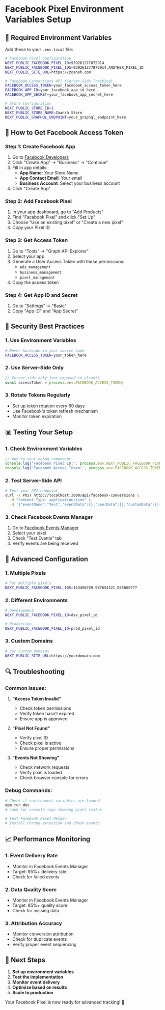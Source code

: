 # Facebook Pixel Environment Variables Setup

## 🔧 **Required Environment Variables**

Add these to your `.env.local` file:

```bash
# Facebook Pixel Configuration
NEXT_PUBLIC_FACEBOOK_PIXEL_ID=939261277872914
NEXT_PUBLIC_FACEBOOK_PIXEL_IDS=939261277872914,ANOTHER_PIXEL_ID
NEXT_PUBLIC_SITE_URL=https://zoansh.com

# Facebook Conversions API (Server-Side Tracking)
FACEBOOK_ACCESS_TOKEN=your_facebook_access_token_here
FACEBOOK_APP_ID=your_facebook_app_id_here
FACEBOOK_APP_SECRET=your_facebook_app_secret_here

# Store Configuration
NEXT_PUBLIC_STORE_ID=1
NEXT_PUBLIC_STORE_NAME=Zoansh Store
NEXT_PUBLIC_GRAPHQL_ENDPOINT=your_graphql_endpoint_here
```

## 🚀 **How to Get Facebook Access Token**

### **Step 1: Create Facebook App**
1. Go to [Facebook Developers](https://developers.facebook.com/)
2. Click "Create App" → "Business" → "Continue"
3. Fill in app details:
   - **App Name**: Your Store Name
   - **App Contact Email**: Your email
   - **Business Account**: Select your business account
4. Click "Create App"

### **Step 2: Add Facebook Pixel**
1. In your app dashboard, go to "Add Products"
2. Find "Facebook Pixel" and click "Set Up"
3. Choose "Use an existing pixel" or "Create a new pixel"
4. Copy your Pixel ID

### **Step 3: Get Access Token**
1. Go to "Tools" → "Graph API Explorer"
2. Select your app
3. Generate a User Access Token with these permissions:
   - `ads_management`
   - `business_management`
   - `pixel_management`
4. Copy the access token

### **Step 4: Get App ID and Secret**
1. Go to "Settings" → "Basic"
2. Copy "App ID" and "App Secret"

## 🔐 **Security Best Practices**

### **1. Use Environment Variables**
```bash
# Never hardcode in your source code
FACEBOOK_ACCESS_TOKEN=your_token_here
```

### **2. Use Server-Side Only**
```typescript
// Server-side only (not exposed to client)
const accessToken = process.env.FACEBOOK_ACCESS_TOKEN;
```

### **3. Rotate Tokens Regularly**
- Set up token rotation every 60 days
- Use Facebook's token refresh mechanism
- Monitor token expiration

## 📊 **Testing Your Setup**

### **1. Check Environment Variables**
```typescript
// Add to your debug component
console.log('Facebook Pixel ID:', process.env.NEXT_PUBLIC_FACEBOOK_PIXEL_ID);
console.log('Facebook Access Token:', process.env.FACEBOOK_ACCESS_TOKEN ? 'Set' : 'Not Set');
```

### **2. Test Server-Side API**
```bash
# Test your API endpoint
curl -X POST http://localhost:3000/api/facebook-conversions \
  -H "Content-Type: application/json" \
  -d '{"eventName":"Test","eventData":{},"userData":{},"customData":{}}'
```

### **3. Check Facebook Events Manager**
1. Go to [Facebook Events Manager](https://business.facebook.com/events_manager)
2. Select your pixel
3. Check "Test Events" tab
4. Verify events are being received

## 🎯 **Advanced Configuration**

### **1. Multiple Pixels**
```bash
# For multiple pixels
NEXT_PUBLIC_FACEBOOK_PIXEL_IDS=123456789,987654321,555666777
```

### **2. Different Environments**
```bash
# Development
NEXT_PUBLIC_FACEBOOK_PIXEL_ID=dev_pixel_id

# Production
NEXT_PUBLIC_FACEBOOK_PIXEL_ID=prod_pixel_id
```

### **3. Custom Domains**
```bash
# For custom domains
NEXT_PUBLIC_SITE_URL=https://yourdomain.com
```

## 🔍 **Troubleshooting**

### **Common Issues:**

1. **"Access Token Invalid"**
   - Check token permissions
   - Verify token hasn't expired
   - Ensure app is approved

2. **"Pixel Not Found"**
   - Verify pixel ID
   - Check pixel is active
   - Ensure proper permissions

3. **"Events Not Showing"**
   - Check network requests
   - Verify pixel is loaded
   - Check browser console for errors

### **Debug Commands:**
```bash
# Check if environment variables are loaded
npm run dev
# Look for console logs showing pixel status

# Test Facebook Pixel Helper
# Install Chrome extension and check events
```

## 📈 **Performance Monitoring**

### **1. Event Delivery Rate**
- Monitor in Facebook Events Manager
- Target: 95%+ delivery rate
- Check for failed events

### **2. Data Quality Score**
- Monitor in Facebook Events Manager
- Target: 85%+ quality score
- Check for missing data

### **3. Attribution Accuracy**
- Monitor conversion attribution
- Check for duplicate events
- Verify proper event sequencing

## 🚀 **Next Steps**

1. **Set up environment variables**
2. **Test the implementation**
3. **Monitor event delivery**
4. **Optimize based on results**
5. **Scale to production**

Your Facebook Pixel is now ready for advanced tracking! 🎯

